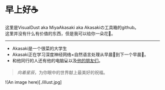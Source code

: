 # 早上好☕  
这里是VisualDust aka MiyaAkasaki aka Akasakiの工具箱的github。  
这里并没有什么有价值的东西，但是我可以给你一朵花🌸。  

---
* Akasaki是一个很菜的大学生
* Akasaki正在学习深度神经网络×自然语言处理从早晨🌇到下一个早晨🌆。  
* 和他同行的人还有他的电脑💻以及[他的朋友们](https://github.com/PaperFormulaIV)。  

> *向着星辰*，为你眼中的世界献上最美好的祝福。

!(An image here)[./illust.jpg]
